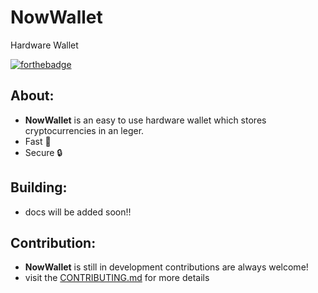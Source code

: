 # NowWallet
Hardware Wallet

[![forthebadge](https://forthebadge.com/images/badges/made-with-c.svg)](https://forthebadge.com)

## About:
- **NowWallet** is an easy to use hardware wallet which stores cryptocurrencies in an leger.
- Fast 🚀
- Secure 🔒

## Building:
- docs will be added soon!!

## Contribution:
- **NowWallet** is still in development contributions are always welcome!
- visit the [CONTRIBUTING.md](https://github.com/now-wallet/NowWallet/blob/main/docs/CONTRIBUTING.md) for more details 